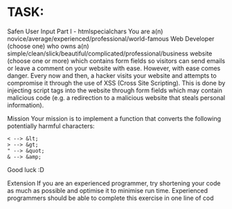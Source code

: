 # TASK:
Safen User Input Part I - htmlspecialchars
You are a(n) novice/average/experienced/professional/world-famous Web Developer (choose one) who owns a(n) simple/clean/slick/beautiful/complicated/professional/business website (choose one or more) which contains form fields so visitors can send emails or leave a comment on your website with ease. However, with ease comes danger. Every now and then, a hacker visits your website and attempts to compromise it through the use of XSS (Cross Site Scripting). This is done by injecting script tags into the website through form fields which may contain malicious code (e.g. a redirection to a malicious website that steals personal information).

Mission
Your mission is to implement a function that converts the following potentially harmful characters:
```
< --> &lt;
> --> &gt;
" --> &quot;
& --> &amp;
```
Good luck :D

Extension
If you are an experienced programmer, try shortening your code as much as possible and optimise it to minimise run time. Experienced programmers should be able to complete this exercise in one line of cod